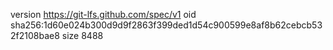 version https://git-lfs.github.com/spec/v1
oid sha256:1d60e024b300d9d9f2863f399ded1d54c900599e8af8b62cebcb532f2108bae8
size 8488
